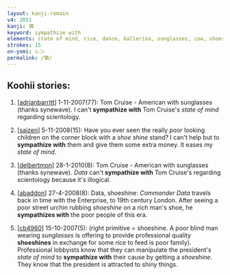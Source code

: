```yaml
---
layout: kanji-remain
v4: 2051
kanji: 憐
keyword: sympathize with
elements: state of mind, rice, dance, ballerina, sunglasses, cow, shoeshine
strokes: 15
on-yomi: レン
permalink: /憐/
---
```


## Koohii stories: 

1) [<a href="http://kanji.koohii.com/profile/adrianbarritt">adrianbarritt</a>] 1-11-2007(77): Tom Cruise - American with sunglasses (thanks synewave). I can&#039;t<strong> sympathize with</strong> Tom Cruise&#039;s <em>state of mind</em> regarding scientology.

2) [<a href="http://kanji.koohii.com/profile/saizen">saizen</a>] 5-11-2008(15): Have you ever seen the really poor looking children on the corner block with a <em>shoe shine</em> stand? I can&#039;t help but to<strong> sympathize with</strong> them and give them some extra money. It eases my <em>state of mind</em>.

3) [<a href="http://kanji.koohii.com/profile/delbertmon">delbertmon</a>] 28-1-2010(8): Tom Cruise - American with sunglasses (thanks synewave). <em>Data</em> can&#039;t<strong> sympathize with</strong> Tom Cruise&#039;s regarding scientology because it&#039;s illogical.

4) [<a href="http://kanji.koohii.com/profile/abaddon">abaddon</a>] 27-4-2008(8): Data, shoeshine: <em>Commander Data</em> travels back in time with the Enterprise, to 19th century London. After seeing a poor street urchin rubbing <em>shoeshine</em> on a rich man&#039;s shoe, he <strong>sympathizes with</strong> the poor people of this era.

5) [<a href="http://kanji.koohii.com/profile/cb4960">cb4960</a>] 15-10-2007(5): (right primitive = shoeshine. A poor blind man wearing <em>sunglasses</em> is offering to provide professional quality <strong>shoeshines</strong> in exchange for some <em>rice</em> to feed is poor family). Professional lobbyists know that they can manipulate the president&#039;s <em>state of mind</em> to <strong>sympathize with</strong> their cause by getting a <em>shoeshine</em>. They know that the president is attracted to shiny things.

